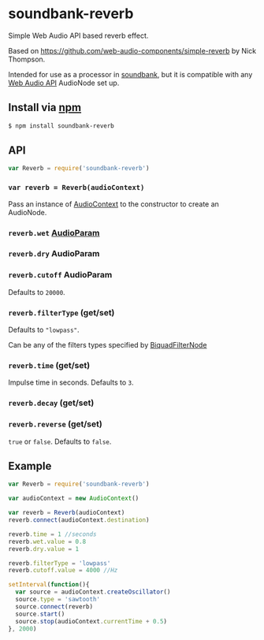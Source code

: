 soundbank-reverb
===

Simple Web Audio API based reverb effect.

Based on https://github.com/web-audio-components/simple-reverb by Nick Thompson.

Intended for use as a processor in [soundbank](https://github.com/mmckegg/soundbank), but it is compatible with any [Web Audio API](https://developer.mozilla.org/en-US/docs/Web_Audio_API) AudioNode set up.

## Install via [npm](https://npmjs.org/package/soundbank-reverb)

```bash
$ npm install soundbank-reverb
```

## API

```js
var Reverb = require('soundbank-reverb')
```

### `var reverb = Reverb(audioContext)`

Pass an instance of [AudioContext](https://developer.mozilla.org/en-US/docs/Web/API/AudioContext) to the constructor to create an AudioNode.

### `reverb.wet` [AudioParam](https://developer.mozilla.org/en-US/docs/Web/API/AudioParam)

### `reverb.dry` AudioParam

### `reverb.cutoff` AudioParam

Defaults to `20000`.

### `reverb.filterType` (get/set)

Defaults to `"lowpass"`.

Can be any of the filters types specified by [BiquadFilterNode](https://developer.mozilla.org/en-US/docs/Web/API/BiquadFilterNode.type)

### `reverb.time` (get/set)

Impulse time in seconds. Defaults to `3`.

### `reverb.decay` (get/set)

### `reverb.reverse` (get/set)

`true` or `false`. Defaults to `false`.

## Example

```js
var Reverb = require('soundbank-reverb')

var audioContext = new AudioContext()

var reverb = Reverb(audioContext)
reverb.connect(audioContext.destination)

reverb.time = 1 //seconds
reverb.wet.value = 0.8
reverb.dry.value = 1

reverb.filterType = 'lowpass'
reverb.cutoff.value = 4000 //Hz

setInterval(function(){
  var source = audioContext.createOscillator()
  source.type = 'sawtooth'
  source.connect(reverb)
  source.start()
  source.stop(audioContext.currentTime + 0.5)
}, 2000)
```
